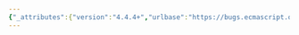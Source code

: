 ```yaml
---
{"_attributes":{"version":"4.4.4+","urlbase":"https://bugs.ecmascript.org/","maintainer":"dherman@mozilla.com"},"bug":{"bug_id":247,"creation_ts":"2012-01-24 17:27:00 -0800","short_desc":"11.1.5.1 \"Early Errors\" missing \"Static Semantics\"","delta_ts":"2012-10-26 15:34:07 -0700","product":"Draft for 6th Edition","component":"editorial issue","version":"Rev 8: June 15, 2012 Draft","rep_platform":"All","op_sys":"All","bug_status":"RESOLVED","resolution":"FIXED","priority":"Normal","bug_severity":"trivial","everconfirmed":true,"reporter":{"uid":"jmdyck","name":"Michael Dyck"},"assigned_to":{"uid":"allen","name":"Allen Wirfs-Brock"},"long_desc":[{"commentid":612,"comment_count":0,"who":{"uid":"jmdyck","name":"Michael Dyck"},"bug_when":"2012-01-24 17:27:26 -0800","thetext":"[Change this bug's 'Version' to January 16, 2012 when that becomes possible.]\n\nIn 11.1.5.1, there is an unnumbered sub-section titled \"Early Errors\".\nFor consistency, the title should be \"Static Semantics: Early Errors\"."},{"commentid":613,"comment_count":1,"who":{"uid":"allen","name":"Allen Wirfs-Brock"},"bug_when":"2012-01-24 17:32:37 -0800","thetext":"changed draft version"},{"commentid":1026,"comment_count":2,"who":{"uid":"jmdyck","name":"Michael Dyck"},"bug_when":"2012-06-16 13:00:38 -0700","thetext":"This hasn't been fixed.\nSection 11.1.5 (and also 13.3) still has the section header\n    Static Semantics\nfollowed by the header\n    Early Errors\n\nCompare this to, e.g. 11.2.4, which has\n    Static Semantics\nfollowed by\n    Static Semantics: Early Errors"},{"commentid":2073,"comment_count":3,"who":{"uid":"allen","name":"Allen Wirfs-Brock"},"bug_when":"2012-10-25 16:57:07 -0700","thetext":"finally fixed 13.3 in rev 11, 11.1.5 was fixed in rev 9"},{"commentid":2100,"comment_count":4,"who":{"uid":"allen","name":"Allen Wirfs-Brock"},"bug_when":"2012-10-26 15:34:07 -0700","thetext":"in October 26, 2012 release draft"}]}}
---
```

